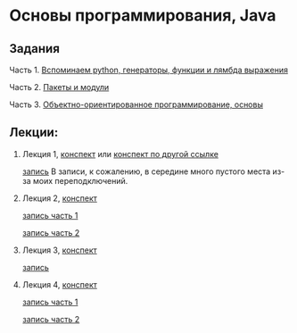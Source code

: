 # Основы программирования, Java

## Задания

Часть 1. [Вспоминаем python, генераторы, функции и лямбда выражения](tasks-recall-generators-funcs-lambdas.md)

Часть 2. [Пакеты и модули](packages-and-modules.md)

Часть 3. [Объектно-ориентированное программирование, основы](oop1.md)

## Лекции:

1. Лекция 1, [конспект](http://nbviewer.jupyter.org/github/iposov/students-site/blob/master/21spring/prog-basics/lecture1.ipynb) или [конспект по другой ссылке](https://github.com/iposov/students-site/blob/master/21spring/prog-basics/lecture1.ipynb)

    [запись](https://studentspburu.sharepoint.com/sites/Python/Shared%20Documents/General/Recordings/General-20210212_111522-%D0%97%D0%B0%D0%BF%D0%B8%D1%81%D1%8C%20%D1%81%D0%BE%D0%B1%D1%80%D0%B0%D0%BD%D0%B8%D1%8F.mp4?web=1) В записи, к сожалению, в середине много пустого места из-за моих переподключений.

1. Лекция 2, [конспект](lecture2.md)

    [запись часть 1](https://studentspburu.sharepoint.com/sites/Python/Shared%20Documents/General/Recordings/%D0%9B%D0%B5%D0%BA%D1%86%D0%B8%D1%8F%202,%20%D0%BE%D1%81%D0%BD%D0%BE%D0%B2%D1%8B%20%D0%BF%D1%80%D0%BE%D0%B3%D1%80%D0%B0%D0%BC%D0%BC%D0%B8%D1%80%D0%BE%D0%B2%D0%B0%D0%BD%D0%B8%D1%8F-20210219_111055-%D0%97%D0%B0%D0%BF%D0%B8%D1%81%D1%8C%20%D1%81%D0%BE%D0%B1%D1%80%D0%B0%D0%BD%D0%B8%D1%8F.mp4?web=1)

   [запись часть 2](https://studentspburu.sharepoint.com/sites/Python/Shared%20Documents/General/Recordings/%D0%9B%D0%B5%D0%BA%D1%86%D0%B8%D1%8F%202,%20%D0%BE%D1%81%D0%BD%D0%BE%D0%B2%D1%8B%20%D0%BF%D1%80%D0%BE%D0%B3%D1%80%D0%B0%D0%BC%D0%BC%D0%B8%D1%80%D0%BE%D0%B2%D0%B0%D0%BD%D0%B8%D1%8F-20210219_115707-%D0%97%D0%B0%D0%BF%D0%B8%D1%81%D1%8C%20%D1%81%D0%BE%D0%B1%D1%80%D0%B0%D0%BD%D0%B8%D1%8F.mp4?web=1)

1. Лекция 3, [конспект](http://nbviewer.jupyter.org/github/iposov/students-site/blob/master/21spring/prog-basics/lecture3.ipynb)

   [запись](https://studentspburu.sharepoint.com/sites/Python/Shared%20Documents/General/Recordings/%D0%9B%D0%B5%D0%BA%D1%86%D0%B8%D1%8F%20Python%2026.02-20210226_112122-%D0%97%D0%B0%D0%BF%D0%B8%D1%81%D1%8C%20%D1%81%D0%BE%D0%B1%D1%80%D0%B0%D0%BD%D0%B8%D1%8F.mp4?web=1)

1. Лекция 4, [конспект](http://nbviewer.jupyter.org/github/iposov/students-site/blob/master/21spring/prog-basics/lecture4.ipynb)

   [запись часть 1](https://studentspburu.sharepoint.com/sites/Python/Shared%20Documents/General/Recordings/%D0%9E%D1%81%D0%BD%D0%BE%D0%B2%D1%8B%20%D0%BF%D1%80%D0%BE%D0%B3%D1%80%D0%B0%D0%BC%D0%BC%D0%B8%D1%80%D0%BE%D0%B2%D0%B0%D0%BD%D0%B5%D0%B8%D1%8F%20%D0%BB%D0%B5%D0%BA%D1%86%D0%B8%D1%8F-20210305_111411-%D0%97%D0%B0%D0%BF%D0%B8%D1%81%D1%8C%20%D1%81%D0%BE%D0%B1%D1%80%D0%B0%D0%BD%D0%B8%D1%8F.mp4?web=1)

    [запись часть 2](https://studentspburu.sharepoint.com/sites/Python/Shared%20Documents/General/Recordings/%D0%9E%D1%81%D0%BD%D0%BE%D0%B2%D1%8B%20%D0%BF%D1%80%D0%BE%D0%B3%D1%80%D0%B0%D0%BC%D0%BC%D0%B8%D1%80%D0%BE%D0%B2%D0%B0%D0%BD%D0%B5%D0%B8%D1%8F%20%D0%BB%D0%B5%D0%BA%D1%86%D0%B8%D1%8F-20210305_120625-%D0%97%D0%B0%D0%BF%D0%B8%D1%81%D1%8C%20%D1%81%D0%BE%D0%B1%D1%80%D0%B0%D0%BD%D0%B8%D1%8F.mp4?web=1)
